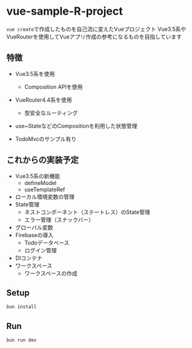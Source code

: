 # vue-sample-R-project

`vue create`で作成したものを自己流に変えたVueプロジェクト
Vue3.5系やVueRouterを使用してVueアプリ作成の参考になるものを目指しています

## 特徴

- Vue3.5系を使用
  - Composition APIを使用
- VueRouter4.4系を使用
  - 型安全なルーティング
- use~StateなどのCompositionを利用した状態管理

- TodoMvcのサンプル有り

## これからの実装予定

- Vue3.5系の新機能
  - defineModel
  - useTemplateRef
- ローカル環境変数の管理
- State管理
  - ネストコンポーネント（ステートレス）のState管理
  - エラー管理（スナックバー）
- グローバル変数
- Firebaseの導入
  - Todoデータベース
  - ログイン管理
- DIコンテナ
- ワークスペース
  - ワークスペースの作成

## Setup

```sh
bun install
```

## Run

```sh
bun run dev
```
